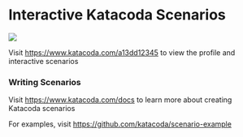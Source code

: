 # Interactive Katacoda Scenarios

[![](http://shields.katacoda.com/katacoda/a13dd12345/count.svg)](https://www.katacoda.com/a13dd12345 "Get your profile on Katacoda.com")

Visit https://www.katacoda.com/a13dd12345 to view the profile and interactive scenarios

### Writing Scenarios
Visit https://www.katacoda.com/docs to learn more about creating Katacoda scenarios

For examples, visit https://github.com/katacoda/scenario-example
